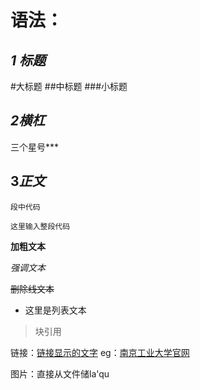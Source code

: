 # 语法：

## ***1 标题***
#大标题
 ##中标题
 ###小标题
 ## ***2横杠***
 三个星号***
 ## 3***正文***
 `段中代码`
 
 ```可以在这里输入代码使用的语言
这里输入整段代码
```

**加粗文本**

*强调文本*

~~删除线文本~~

 - 这里是列表文本

> 块引用

链接：[链接显示的文字](链接的地址)
eg：[南京工业大学官网](https://www.njtech.edu.cn/)

图片：直接从文件储la'qu




 



<!--stackedit_data:
eyJoaXN0b3J5IjpbMjAzMzMyODkzMV19
-->